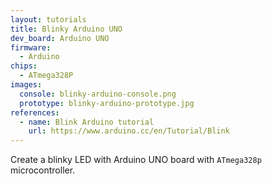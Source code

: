 ```yaml
---
layout: tutorials
title: Blinky Arduino UNO
dev_board: Arduino UNO
firmware:
  - Arduino
chips:
  - ATmega328P
images:
  console: blinky-arduino-console.png
  prototype: blinky-arduino-prototype.jpg
references:
  - name: Blink Arduino tutorial
    url: https://www.arduino.cc/en/Tutorial/Blink
---
```


Create a blinky LED with Arduino UNO board with `ATmega328p` microcontroller.
